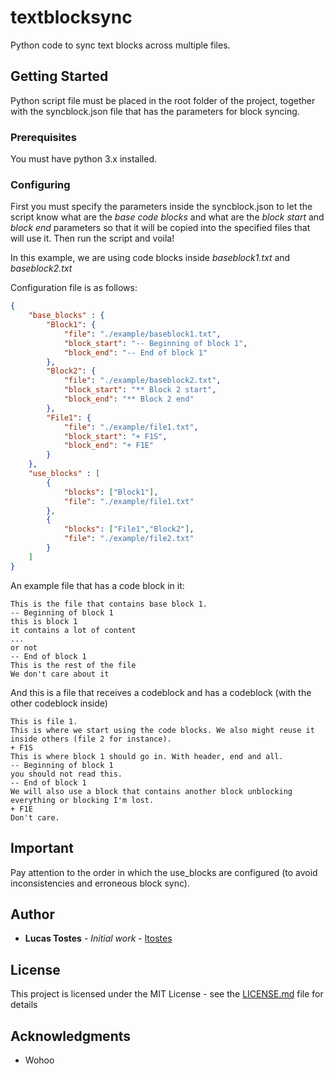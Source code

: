 # textblocksync
Python code to sync text blocks across multiple files.

## Getting Started

Python script file must be placed in the root folder of the project, together with the syncblock.json file that has the parameters for block syncing.

### Prerequisites

You must have python 3.x installed.

### Configuring

First you must specify the parameters inside the syncblock.json to let the script know what are the *base code blocks* and what are the *block start* and *block end* parameters so that it will be copied into the specified files that will use it. Then run the script and voila!

In this example, we are using code blocks inside *baseblock1.txt* and *baseblock2.txt*

Configuration file is as follows:

```json
{
    "base_blocks" : {
        "Block1": {
            "file": "./example/baseblock1.txt",
            "block_start": "-- Beginning of block 1",
            "block_end": "-- End of block 1"
        },
        "Block2": {
            "file": "./example/baseblock2.txt",
            "block_start": "** Block 2 start",
            "block_end": "** Block 2 end"
        },
        "File1": {
            "file": "./example/file1.txt",
            "block_start": "+ F1S",
            "block_end": "+ F1E"
        }
    },
    "use_blocks" : [
        {
            "blocks": ["Block1"],
            "file": "./example/file1.txt"
        },
        {
            "blocks": ["File1","Block2"],
            "file": "./example/file2.txt"
        }
    ]
}
```

An example file that has a code block in it:

```
This is the file that contains base block 1.
-- Beginning of block 1
this is block 1
it contains a lot of content
...
or not
-- End of block 1
This is the rest of the file
We don't care about it
```

And this is a file that receives a codeblock and has a codeblock (with the other codeblock inside)

```
This is file 1.
This is where we start using the code blocks. We also might reuse it inside others (file 2 for instance).
+ F1S
This is where block 1 should go in. With header, end and all.
-- Beginning of block 1
you should not read this.
-- End of block 1
We will also use a block that contains another block unblocking everything or blocking I'm lost.
+ F1E
Don't care.
``` 

## Important

Pay attention to the order in which the use_blocks are configured (to avoid inconsistencies and erroneous block sync).

## Author

* **Lucas Tostes** - *Initial work* - [ltostes](https://github.com/ltostes)

## License

This project is licensed under the MIT License - see the [LICENSE.md](LICENSE.md) file for details

## Acknowledgments

* Wohoo
